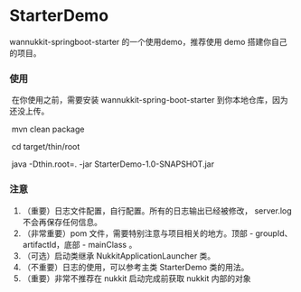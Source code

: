 # StarterDemo
 wannukkit-springboot-starter 的一个使用demo，推荐使用 demo 搭建你自己的项目。



### 使用

​	在你使用之前，需要安装 wannukkit-spring-boot-starter 到你本地仓库，因为还没上传。

​	mvn clean package

​	cd target/thin/root

​	java -Dthin.root=. -jar  StarterDemo-1.0-SNAPSHOT.jar


### 注意
  1. （重要）日志文件配置，自行配置。所有的日志输出已经被修改， server.log 不会再保存任何信息。
  2. （非常重要）pom 文件，需要特别注意与项目相关的地方。顶部 - groupId、artifactId，底部 - mainClass 。
  3. （可选）启动类继承 NukkitApplicationLauncher 类。
  4. （不重要）日志的使用，可以参考主类 StarterDemo 类的用法。
  5. （重要）非常不推荐在 nukkit 启动完成前获取 nukkit 内部的对象
